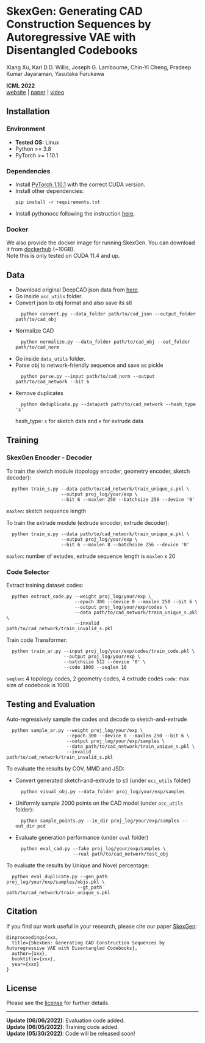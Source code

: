 # SkexGen: Generating CAD Construction Sequences by Autoregressive VAE with Disentangled Codebooks

Xiang Xu, Karl D.D. Willis, Joseph G. Lambourne, Chin-Yi Cheng, Pradeep Kumar Jayaraman, Yasutaka Furukawa

**ICML 2022**  
[website](https://samxuxiang.github.io/skexgen/index.html) | [paper]() | [video]()


## Installation

### Environment
* **Tested OS:** Linux
* Python >= 3.8
* PyTorch >= 1.10.1

### Dependencies
* Install [PyTorch 1.10.1](https://pytorch.org/get-started/previous-versions/) with the correct CUDA version.
* Install other dependencies:
    ```
    pip install -r requirements.txt
    ```
* Install pythonocc following the instruction [here](https://github.com/tpaviot/pythonocc-core).

### Docker
We also provide the docker image for running SkexGen. You can download it from [dockerhub](https://hub.docker.com/r/samxuxiang/skexgen) (~10GB). \
Note this is only tested on CUDA 11.4 and up. 

 
## Data
* Download original DeepCAD json data from [here](https://github.com/ChrisWu1997/DeepCAD).
* Go inside `occ_utils` folder.
* Convert json to obj format and also save its stl
  ```
    python convert.py --data_folder path/to/cad_json --output_folder path/to/cad_obj
  ```
* Normalize CAD  
  ```
    python normalize.py --data_folder path/to/cad_obj --out_folder path/to/cad_norm
  ```
* Go inside `data_utils` folder.
* Parse obj to network-friendly sequence and save as pickle
  ```
    python parse.py --input path/to/cad_norm --output path/to/cad_network --bit 6
  ```
* Remove duplicates 
  ```
    python deduplicate.py --datapath path/to/cad_network --hash_type 's'
  ```
  hash_type: `s` for sketch data and `e` for extrude data

## Training

### SkexGen Encoder - Decoder
To train the sketch module (topology encoder, geometry encoder, sketch decoder):
  ```
    python train_s.py --data path/to/cad_network/train_unique_s.pkl \
                      --output proj_log/your/exp \
                      --bit 6 --maxlen 250 --batchsize 256 --device '0' 
  ```
  `maxlen`: sketch sequence length

To train the extrude module (extrude encoder, extrude decoder):
  ```
    python train_e.py --data path/to/cad_network/train_unique_e.pkl \
                      --output proj_log/your/exp \
                      --bit 6 --maxlen 8 --batchsize 256 --device '0'
  ```
  `maxlen`: number of extudes, extrude sequence length is `maxlen` x 20

### Code Selector
Extract training dataset codes:
  ```
    python extract_code.py --weight proj_log/your/exp \
                           --epoch 300 --device 0 --maxlen 250 --bit 6 \
                           --output proj_log/your/exp/codes \
                           --data path/to/cad_network/train_unique_s.pkl \
                           --invalid path/to/cad_network/train_invalid_s.pkl 
  ```

Train code Transformer: 
  ```
    python train_ar.py --input proj_log/your/exp/codes/train_code.pkl \
                       --output proj_log/your/exp \
                       --batchsize 512 --device '0' \
                       --code 1000 --seqlen 10
  ```
  `seqlen`: 4 topology codes, 2 geometry codes, 4 extrude codes 
  `code`: max size of codebook is 1000



## Testing and Evaluation


Auto-regressively sample the codes and decode to sketch-and-extrude 
  ```
    python sample_ar.py --weight proj_log/your/exp \
                        --epoch 300 --device 0 --maxlen 250 --bit 6 \
                        --output proj_log/your/exp/samples \
                        --data path/to/cad_network/train_unique_s.pkl \
                        --invalid path/to/cad_network/train_invalid_s.pkl 
  ```

To evaluate the results by COV, MMD and JSD:
* Convert generated sketch-and-extrude to stl (under `occ_utils` folder)
  ```
    python visual_obj.py --data_folder proj_log/your/exp/samples
  ```

* Uniformly sample 2000 points on the CAD model (under `occ_utils` folder):
  ```
    python sample_points.py --in_dir proj_log/your/exp/samples --out_dir pcd 
  ```

* Evaluate generation performance (under `eval` folder)
  ```
    python eval_cad.py --fake proj_log/your/exp/samples \
                       --real path/to/cad_network/test_obj
  ```

To evaluate the results by Unique and Novel percentage:
  ```
    python eval_duplicate.py --gen_path proj_log/your/exp/samples/objs.pkl \
                            --gt_path path/to/cad_network/train_unique_s.pkl
  ```

## Citation
If you find our work useful in your research, please cite our paper [SkexGen](https://samxuxiang.github.io/skexgen):
```
@inproceedings{xxx,
  title={SkexGen: Generating CAD Construction Sequences by Autoregressive VAE with Disentangled Codebooks},
  author={xxx},
  booktitle={xxx},
  year={xxx}
}
```

## License
Please see the [license](LICENSE) for further details.

---
**Update (06/06/2022)**: Evaluation code added.\
**Update (06/05/2022)**: Training code added.\
**Update (05/30/2022)**: Code will be released soon!
